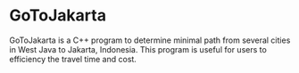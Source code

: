 GoToJakarta
===========

GoToJakarta is a C++ program to determine minimal path from several cities in West Java to Jakarta, Indonesia. This program is useful for users to efficiency the travel time and cost.
